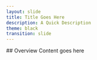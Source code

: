 ```yaml
---
layout: slide
title: Title Goes Here
description: A Quick Description
theme: black
transition: slide
---
```


<section data-markdown>
## Overview
Content goes here
</section>
